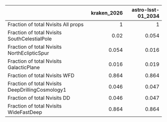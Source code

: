 |                                                  |   kraken_2026 |   astro-lsst-01_2034 |
|:-------------------------------------------------|--------------:|---------------------:|
| Fraction of total Nvisits All props              |         1     |                1     |
| Fraction of total Nvisits SouthCelestialPole     |         0.02  |                0.054 |
| Fraction of total Nvisits NorthEclipticSpur      |         0.054 |                0.016 |
| Fraction of total Nvisits GalacticPlane          |         0.016 |                0.019 |
| Fraction of total Nvisits WFD                    |         0.864 |                0.864 |
| Fraction of total Nvisits DeepDrillingCosmology1 |         0.046 |                0.047 |
| Fraction of total Nvisits DD                     |         0.046 |                0.047 |
| Fraction of total Nvisits WideFastDeep           |         0.864 |                0.864 |
